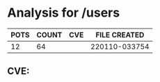 # Analysis for /users
| POTS | COUNT | CVE | FILE CREATED |
|---|---|---|---|
| 12 | 64 | | 220110-033754 |

## CVE: 